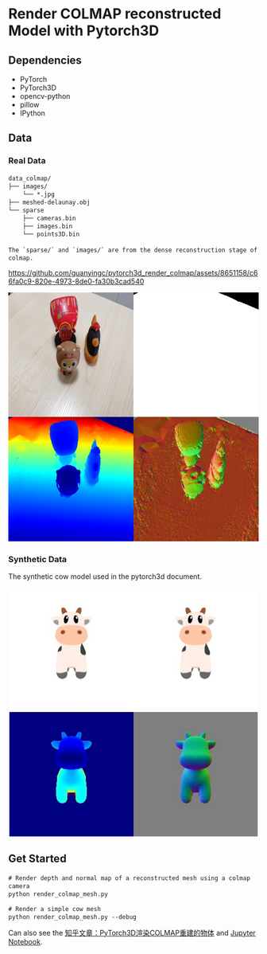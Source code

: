 # Render COLMAP reconstructed Model with Pytorch3D


## Dependencies
- PyTorch
- PyTorch3D
- opencv-python
- pillow
- IPython

## Data
### Real Data
```
data_colmap/
├── images/
    └── *.jpg
├── meshed-delaunay.obj
└── sparse
    ├── cameras.bin
    ├── images.bin
    └── points3D.bin

The `sparse/` and `images/` are from the dense reconstruction stage of colmap.

```

https://github.com/guanyingc/pytorch3d_render_colmap/assets/8651158/c66fa0c9-820e-4973-8de0-fa30b3cad540


<p>
     <img src='results/meshed-delaunay_0000_cat.jpg' height="500" >
</p>

### Synthetic Data
The synthetic cow model used in the pytorch3d document.

<p align="center">
     <img src='results/cow_0000_cat.jpg' height="500" >
</p>

## Get Started
```
# Render depth and normal map of a reconstructed mesh using a colmap camera
python render_colmap_mesh.py
```

```
# Render a simple cow mesh
python render_colmap_mesh.py --debug
```

Can also see the [知乎文章：PyTorch3D渲染COLMAP重建的物体](https://zhuanlan.zhihu.com/p/651937759) and [Jupyter Notebook](./render_colmap_mesh.ipynb).

